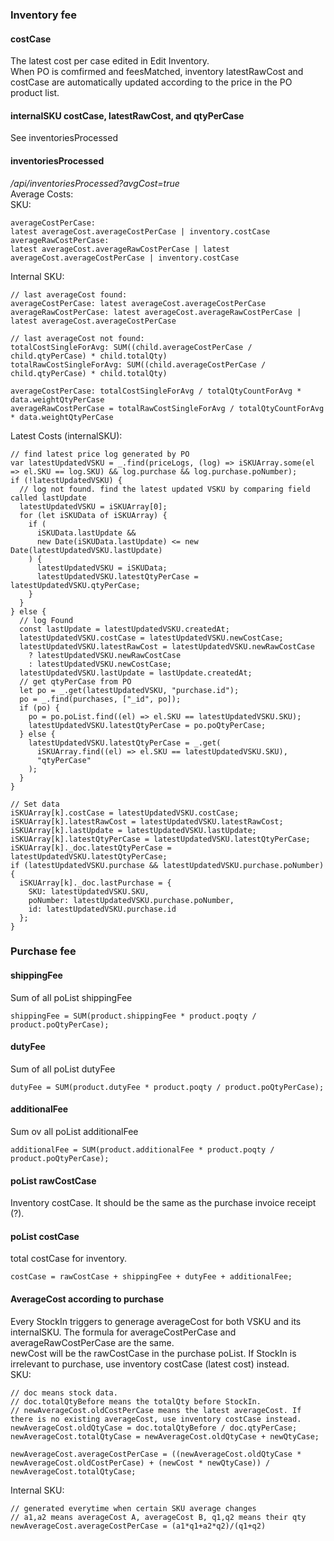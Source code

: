 ### Inventory fee
#### costCase
The latest cost per case edited in Edit Inventory.   
When PO is comfirmed and feesMatched, inventory latestRawCost and costCase are automatically updated according to the price in the PO product list.


#### internalSKU costCase, latestRawCost, and qtyPerCase
See inventoriesProcessed


#### inventoriesProcessed
*/api/inventoriesProcessed?avgCost=true*  
Average Costs:  
SKU:  
```
averageCostPerCase: 
latest averageCost.averageCostPerCase | inventory.costCase
averageRawCostPerCase: 
latest averageCost.averageRawCostPerCase | latest averageCost.averageCostPerCase | inventory.costCase
```

Internal SKU:   
```
// last averageCost found:  
averageCostPerCase: latest averageCost.averageCostPerCase
averageRawCostPerCase: latest averageCost.averageRawCostPerCase | latest averageCost.averageCostPerCase

// last averageCost not found:  
totalCostSingleForAvg: SUM((child.averageCostPerCase / child.qtyPerCase) * child.totalQty)  
totalRawCostSingleForAvg: SUM((child.averageCostPerCase / child.qtyPerCase) * child.totalQty)  

averageCostPerCase: totalCostSingleForAvg / totalQtyCountForAvg * data.weightQtyPerCase  
averageRawCostPerCase = totalRawCostSingleForAvg / totalQtyCountForAvg * data.weightQtyPerCase  
```
Latest Costs (internalSKU):  
```
// find latest price log generated by PO
var latestUpdatedVSKU = _.find(priceLogs, (log) => iSKUArray.some(el => el.SKU == log.SKU) && log.purchase && log.purchase.poNumber);
if (!latestUpdatedVSKU) {
  // log not found. find the latest updated VSKU by comparing field called lastUpdate
  latestUpdatedVSKU = iSKUArray[0];
  for (let iSKUData of iSKUArray) {
    if (
      iSKUData.lastUpdate &&
      new Date(iSKUData.lastUpdate) <= new Date(latestUpdatedVSKU.lastUpdate)
    ) {
      latestUpdatedVSKU = iSKUData;
      latestUpdatedVSKU.latestQtyPerCase = latestUpdatedVSKU.qtyPerCase;
    }
  }
} else {
  // log Found
  const lastUpdate = latestUpdatedVSKU.createdAt;
  latestUpdatedVSKU.costCase = latestUpdatedVSKU.newCostCase;
  latestUpdatedVSKU.latestRawCost = latestUpdatedVSKU.newRawCostCase
    ? latestUpdatedVSKU.newRawCostCase
    : latestUpdatedVSKU.newCostCase;
  latestUpdatedVSKU.lastUpdate = lastUpdate.createdAt;
  // get qtyPerCase from PO
  let po = _.get(latestUpdatedVSKU, "purchase.id");
  po = _.find(purchases, ["_id", po]);
  if (po) {
    po = po.poList.find((el) => el.SKU == latestUpdatedVSKU.SKU);
    latestUpdatedVSKU.latestQtyPerCase = po.poQtyPerCase;
  } else {
    latestUpdatedVSKU.latestQtyPerCase = _.get(
      iSKUArray.find((el) => el.SKU == latestUpdatedVSKU.SKU),
      "qtyPerCase"
    );
  }
}

// Set data
iSKUArray[k].costCase = latestUpdatedVSKU.costCase;
iSKUArray[k].latestRawCost = latestUpdatedVSKU.latestRawCost;
iSKUArray[k].lastUpdate = latestUpdatedVSKU.lastUpdate;
iSKUArray[k].latestQtyPerCase = latestUpdatedVSKU.latestQtyPerCase;
iSKUArray[k]._doc.latestQtyPerCase = latestUpdatedVSKU.latestQtyPerCase;
if (latestUpdatedVSKU.purchase && latestUpdatedVSKU.purchase.poNumber) {
  iSKUArray[k]._doc.lastPurchase = {
    SKU: latestUpdatedVSKU.SKU,
    poNumber: latestUpdatedVSKU.purchase.poNumber,
    id: latestUpdatedVSKU.purchase.id
  };
}
```


### Purchase fee
#### shippingFee
Sum of all poList shippingFee  
```
shippingFee = SUM(product.shippingFee * product.poqty / product.poQtyPerCase);
```
#### dutyFee
Sum of all poList dutyFee  
```
dutyFee = SUM(product.dutyFee * product.poqty / product.poQtyPerCase);
```
#### additionalFee
Sum ov all poList additionalFee  
```
additionalFee = SUM(product.additionalFee * product.poqty / product.poQtyPerCase);
```
#### poList rawCostCase
Inventory costCase. It should be the same as the purchase invoice receipt (?).

#### poList costCase
total costCase for inventory. 
```
costCase = rawCostCase + shippingFee + dutyFee + additionalFee;
```
#### AverageCost according to purchase
Every StockIn triggers to generage averageCost for both VSKU and its internalSKU. The formula for averageCostPerCase and averageRawCostPerCase are the same.  
newCost will be the rawCostCase in the purchase poList. If StockIn is irrelevant to purchase, use inventory costCase (latest cost) instead.  
SKU:  
```
// doc means stock data. 
// doc.totalQtyBefore means the totalQty before StockIn.
// newAverageCost.oldCostPerCase means the latest averageCost. If there is no existing averageCost, use inventory costCase instead.
newAverageCost.oldQtyCase = doc.totalQtyBefore / doc.qtyPerCase;
newAverageCost.totalQtyCase = newAverageCost.oldQtyCase + newQtyCase;

newAverageCost.averageCostPerCase = ((newAverageCost.oldQtyCase * newAverageCost.oldCostPerCase) + (newCost * newQtyCase)) / newAverageCost.totalQtyCase;
```
Internal SKU:  
```
// generated everytime when certain SKU average changes
// a1,a2 means averageCost A, averageCost B, q1,q2 means their qty
newAverageCost.averageCostPerCase = (a1*q1+a2*q2)/(q1+q2)
```
